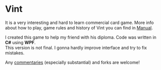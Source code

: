 # Vint
It is a very interesting and hard to learn commercial card game. More info about how to play, game rules and history of Vint 
you can find in <a href="https://github.com/Altav1sta/Vint/blob/master/Manual.pdf">Manual</a>.

I created this game to help my friend with his diploma. Code was written in <b>C#</b> using <b>WPF</b>.<br/>
This version is not final. I gonna hardly improve interface and try to fix mistakes.

Any <a href="https://github.com/Altav1sta/Vint/issues/1">commentaries</a> (especially substantial) and forks are welcome!




